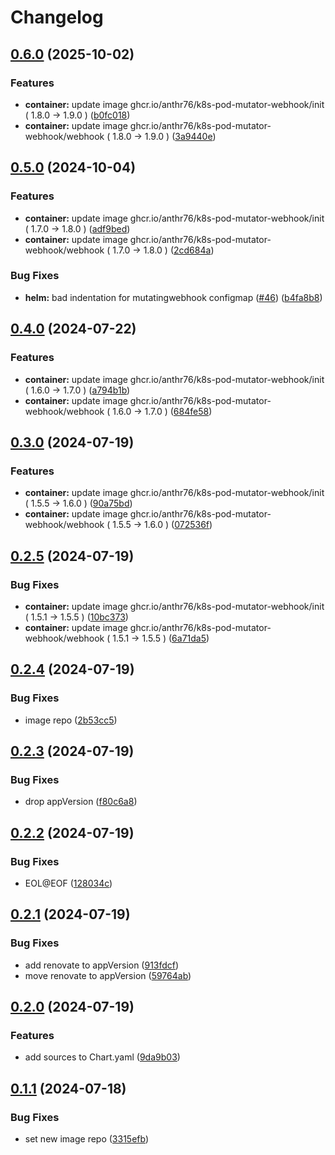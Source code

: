 # Changelog

## [0.6.0](https://github.com/anthr76/k8s-pod-mutator-webhook/compare/k8s-pod-mutator-webhook-helm-v0.5.0...k8s-pod-mutator-webhook-helm-v0.6.0) (2025-10-02)


### Features

* **container:** update image ghcr.io/anthr76/k8s-pod-mutator-webhook/init ( 1.8.0 → 1.9.0 ) ([b0fc018](https://github.com/anthr76/k8s-pod-mutator-webhook/commit/b0fc018ed1e22f095c2d6833c75d525a1ad74cb0))
* **container:** update image ghcr.io/anthr76/k8s-pod-mutator-webhook/webhook ( 1.8.0 → 1.9.0 ) ([3a9440e](https://github.com/anthr76/k8s-pod-mutator-webhook/commit/3a9440e6ad1fae45ec6537b3d2e169a0040d30b7))

## [0.5.0](https://github.com/anthr76/k8s-pod-mutator-webhook/compare/k8s-pod-mutator-webhook-helm-v0.4.0...k8s-pod-mutator-webhook-helm-v0.5.0) (2024-10-04)


### Features

* **container:** update image ghcr.io/anthr76/k8s-pod-mutator-webhook/init ( 1.7.0 → 1.8.0 ) ([adf9bed](https://github.com/anthr76/k8s-pod-mutator-webhook/commit/adf9bedacd136bed651c186eeaab97029cb0320b))
* **container:** update image ghcr.io/anthr76/k8s-pod-mutator-webhook/webhook ( 1.7.0 → 1.8.0 ) ([2cd684a](https://github.com/anthr76/k8s-pod-mutator-webhook/commit/2cd684a510a6fc5fea427a8e00942d2c1417e196))


### Bug Fixes

* **helm:** bad indentation for mutatingwebhook configmap ([#46](https://github.com/anthr76/k8s-pod-mutator-webhook/issues/46)) ([b4fa8b8](https://github.com/anthr76/k8s-pod-mutator-webhook/commit/b4fa8b86e9d38f344c1fc6fdbf7c4fe0242d07c1))

## [0.4.0](https://github.com/anthr76/k8s-pod-mutator-webhook/compare/k8s-pod-mutator-webhook-helm-v0.3.0...k8s-pod-mutator-webhook-helm-v0.4.0) (2024-07-22)


### Features

* **container:** update image ghcr.io/anthr76/k8s-pod-mutator-webhook/init ( 1.6.0 → 1.7.0 ) ([a794b1b](https://github.com/anthr76/k8s-pod-mutator-webhook/commit/a794b1b5e2e8b9deef16885a7745352bc5e53213))
* **container:** update image ghcr.io/anthr76/k8s-pod-mutator-webhook/webhook ( 1.6.0 → 1.7.0 ) ([684fe58](https://github.com/anthr76/k8s-pod-mutator-webhook/commit/684fe58b02dab11c6f7ecd829e5e733783633d44))

## [0.3.0](https://github.com/anthr76/k8s-pod-mutator-webhook/compare/k8s-pod-mutator-webhook-helm-v0.2.5...k8s-pod-mutator-webhook-helm-v0.3.0) (2024-07-19)


### Features

* **container:** update image ghcr.io/anthr76/k8s-pod-mutator-webhook/init ( 1.5.5 → 1.6.0 ) ([90a75bd](https://github.com/anthr76/k8s-pod-mutator-webhook/commit/90a75bdc750b6d53a7cfa76147d1b4ad5e7bfc04))
* **container:** update image ghcr.io/anthr76/k8s-pod-mutator-webhook/webhook ( 1.5.5 → 1.6.0 ) ([072536f](https://github.com/anthr76/k8s-pod-mutator-webhook/commit/072536f9cedfb83648ceeacf663e7f1806290f95))

## [0.2.5](https://github.com/anthr76/k8s-pod-mutator-webhook/compare/k8s-pod-mutator-webhook-helm-v0.2.4...k8s-pod-mutator-webhook-helm-v0.2.5) (2024-07-19)


### Bug Fixes

* **container:** update image ghcr.io/anthr76/k8s-pod-mutator-webhook/init ( 1.5.1 → 1.5.5 ) ([10bc373](https://github.com/anthr76/k8s-pod-mutator-webhook/commit/10bc3733d3e889bad8856c6892398450006b8d67))
* **container:** update image ghcr.io/anthr76/k8s-pod-mutator-webhook/webhook ( 1.5.1 → 1.5.5 ) ([6a71da5](https://github.com/anthr76/k8s-pod-mutator-webhook/commit/6a71da5cdf358fbdeed952475174e7d762451d61))

## [0.2.4](https://github.com/anthr76/k8s-pod-mutator-webhook/compare/k8s-pod-mutator-webhook-helm-v0.2.3...k8s-pod-mutator-webhook-helm-v0.2.4) (2024-07-19)


### Bug Fixes

* image repo ([2b53cc5](https://github.com/anthr76/k8s-pod-mutator-webhook/commit/2b53cc53a46cf7f609d9c0acb0e928c191daac38))

## [0.2.3](https://github.com/anthr76/k8s-pod-mutator-webhook/compare/k8s-pod-mutator-webhook-helm-v0.2.2...k8s-pod-mutator-webhook-helm-v0.2.3) (2024-07-19)


### Bug Fixes

* drop appVersion ([f80c6a8](https://github.com/anthr76/k8s-pod-mutator-webhook/commit/f80c6a88a5fc854580017f49925f7c3f714ea468))

## [0.2.2](https://github.com/anthr76/k8s-pod-mutator-webhook/compare/k8s-pod-mutator-webhook-helm-v0.2.1...k8s-pod-mutator-webhook-helm-v0.2.2) (2024-07-19)


### Bug Fixes

* EOL@EOF ([128034c](https://github.com/anthr76/k8s-pod-mutator-webhook/commit/128034c2d07c2d26da42652cfab43b552c470ddb))

## [0.2.1](https://github.com/anthr76/k8s-pod-mutator-webhook/compare/k8s-pod-mutator-webhook-helm-v0.2.0...k8s-pod-mutator-webhook-helm-v0.2.1) (2024-07-19)


### Bug Fixes

* add renovate to appVersion ([913fdcf](https://github.com/anthr76/k8s-pod-mutator-webhook/commit/913fdcf23bedde6f0d678f733b11b9118992c73b))
* move renovate to appVersion ([59764ab](https://github.com/anthr76/k8s-pod-mutator-webhook/commit/59764ab3e30695e081ee0b6f57ffa60a7b6e51d4))

## [0.2.0](https://github.com/anthr76/k8s-pod-mutator-webhook/compare/k8s-pod-mutator-webhook-helm-v0.1.1...k8s-pod-mutator-webhook-helm-v0.2.0) (2024-07-19)


### Features

* add sources to Chart.yaml ([9da9b03](https://github.com/anthr76/k8s-pod-mutator-webhook/commit/9da9b03a1aaec01d771916ed2bdab0ce8aedc819))

## [0.1.1](https://github.com/anthr76/k8s-pod-mutator-webhook/compare/k8s-pod-mutator-webhook-helm-v0.1.0...k8s-pod-mutator-webhook-helm-v0.1.1) (2024-07-18)


### Bug Fixes

* set new image repo ([3315efb](https://github.com/anthr76/k8s-pod-mutator-webhook/commit/3315efbfaf5cb0fea576331398147b5c6851f9b9))
